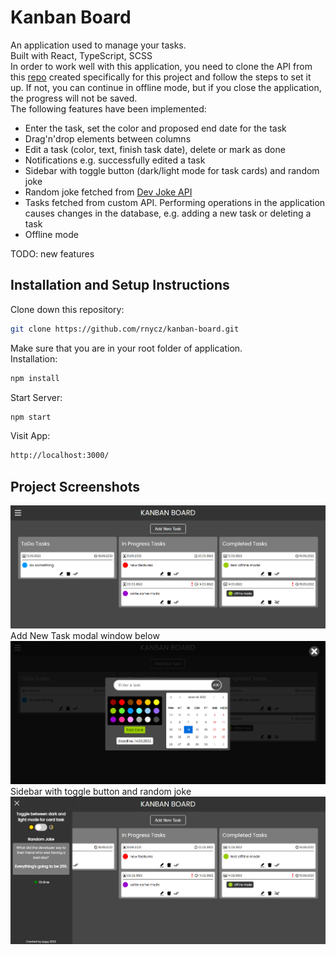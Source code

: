 # Kanban Board

An application used to manage your tasks.<br />
Built with React, TypeScript, SCSS<br />
In order to work well with this application, you need to clone the API from this [repo](https://github.com/rnycz/kanban-board-api) created specifically for this project and follow the steps to set it up. If not, you can continue in offline mode, but if you close the application, the progress will not be saved. <br />
The following features have been implemented:

-   Enter the task, set the color and proposed end date for the task
-   Drag'n'drop elements between columns
-   Edit a task (color, text, finish task date), delete or mark as done
-   Notifications e.g. successfully edited a task
-   Sidebar with toggle button (dark/light mode for task cards) and random joke
-   Random joke fetched from [Dev Joke API](https://documenter.getpostman.com/view/16443297/TzkyLee7)
-   Tasks fetched from custom API. Performing operations in the application causes changes in the database, e.g. adding a new task or deleting a task
-   Offline mode

TODO: new features

## Installation and Setup Instructions

Clone down this repository:

```bash
git clone https://github.com/rnycz/kanban-board.git
```

Make sure that you are in your root folder of application.<br />
Installation:

```bash
npm install
```

Start Server:

```bash
npm start
```

Visit App:

```bash
http://localhost:3000/
```

## Project Screenshots

![](./public/app-screen1.PNG) <br />
Add New Task modal window below <br />
![](./public/app-screen2.PNG) <br />
Sidebar with toggle button and random joke <br />
![](./public/app-screen3.PNG) <br />
